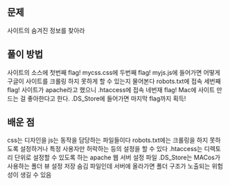## 문제
사이트의 숨겨진 정보를 찾아라

## 풀이 방법
사이트의 소스에 첫번째 flag!
mycss.css에 두번째 flag!
myjs.js에 들어가면 어떻게 구글이 사이트를 크롤링 하지 못하게 할 수 있는지 물어본다
robots.txt에 접속 세번째 flag!
사이트가 apache라고 했으니 .htaccess에 접속 네번재 flag!
Mac에 사이트 만드는 걸 좋아한다고 한다. .DS_Store에 들어가면 마지막 flag까지 획득!

## 배운 점
css는 디자인을 js는 동작을 담당하는 파일들이다
robots.txt에는 크롤링을 하지 못하도록 설정하거나 특정 사용자만 허락하는 등의 설정을 할 수 있다
.htaccess는 디렉토리 단위로 설정할 수 있도록 하는 apache 웹 서버 설정 파일
.DS_Store는 MACos가 사용하는 폴더 뷰 설정 저장 숨김 파일인데 서버에 올라가면 폴더 구조가 노출되는 위험성이 생길 수 있음
